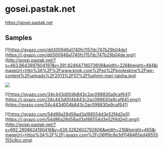 # gosei.pastak.net

https://gosei.pastak.net

## Samples

[![https://gyazo.com/dd300946a1740fc1157dc747b29b04de](https://i.gyazo.com/dd300946a1740fc1157dc747b29b04de.jpg)](http://gosei.pastak.net/?x=463.8643897604197&y=391.82464718073606&width=226&height=484&imageUrl=http%3A%2F%2Fwww.knok.com%2Fes%2Fknoleskine%2Fwp-content%2Fuploads%2F2013%2F07%2Ffushimi-inari-taisha.jpg)

[![](https://i.gyazo.com/8a997eccb7518181cbd75f9245346490.png)](http://gosei.pastak.net/?x=914.4698765201028&y=401.6697818287648&width=291&height=629&imageUrl=https%3A%2F%2Fi.gyazo.com%2F54ef08c4ab601aa3ffaa3630c5f0009b.png)

[![https://gyazo.com/34c443d004b843c2ac098830a9caf641](https://i.gyazo.com/34c443d004b843c2ac098830a9caf641.png)](https://gyazo.com/34c443d004b843c2ac098830a9caf641)

[![https://gyazo.com/54d86a28d58ad3a188554d3e52f4d2e0](https://i.gyazo.com/54d86a28d58ad3a188554d3e52f4d2e0.png)](http://gosei.pastak.net/?x=692.2806624190416&y=439.3282602792606&width=216&height=465&imageUrl=https%3A%2F%2Fi.gyazo.com%2Fc06ff9c8e3d1148465ed49555155c8cc.png)
